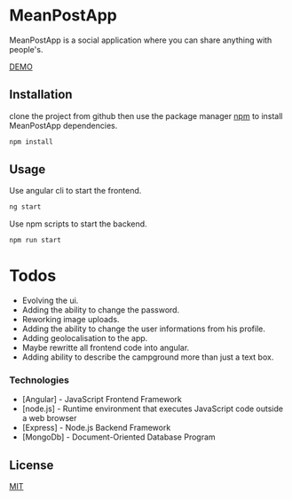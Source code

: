 # MeanPostApp

MeanPostApp is a social application where you can share anything with people's.
 
[DEMO](https://meanpostapp.mathieulussier.ca/)

## Installation

clone the project from github then use the package manager [npm](https://www.npmjs.com/) to install MeanPostApp dependencies.

```bash
npm install
```

## Usage

Use angular cli to start the frontend.

```bash
ng start
```

Use npm scripts to start the backend.

```bash
npm run start
```

# Todos

  - Evolving the ui.
  - Adding the ability to change the password.
  - Reworking image uploads.
  - Adding the ability to change the user informations from his profile.
  - Adding geolocalisation to the app.
  - Maybe rewritte all frontend code into angular.
  - Adding ability to describe the campground more than just a text box.

### Technologies

* [Angular] - JavaScript Frontend Framework 
* [node.js] - Runtime environment that executes JavaScript code outside a web browser
* [Express] - Node.js Backend Framework
* [MongoDb] - Document-Oriented Database Program

## License
[MIT](https://choosealicense.com/licenses/mit/)

